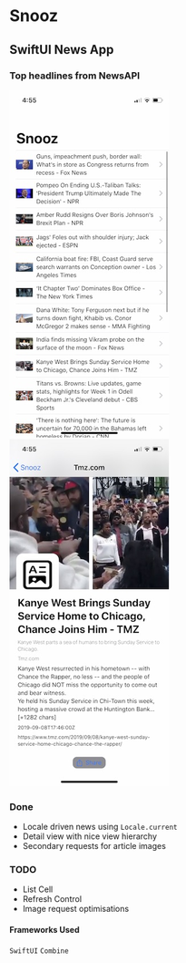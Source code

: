 # Snooz
## SwiftUI News App

### Top headlines from NewsAPI

![Alt text](/shots/IMG_4860.jpg?raw=true "Screenshot")
![Alt text](/shots/IMG_4859.jpg?raw=true "Screenshot")

### Done
* Locale driven news using `Locale.current`
* Detail view with nice view hierarchy
* Secondary requests for article images


### TODO
* List Cell
* Refresh Control
* Image request optimisations

#### Frameworks Used
`SwiftUI` `Combine`
